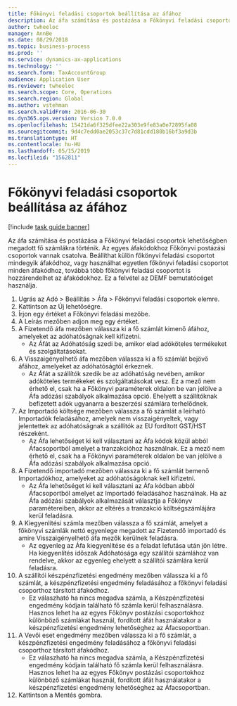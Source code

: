 ```yaml
---
title: Főkönyvi feladási csoportok beállítása az áfához
description: Az áfa számítása és postázása a Főkönyvi feladási csoportok lehetőségben megadott fő számlákra történik.
author: twheeloc
manager: AnnBe
ms.date: 08/29/2018
ms.topic: business-process
ms.prod: ''
ms.service: dynamics-ax-applications
ms.technology: ''
ms.search.form: TaxAccountGroup
audience: Application User
ms.reviewer: twheeloc
ms.search.scope: Core, Operations
ms.search.region: Global
ms.author: vstehman
ms.search.validFrom: 2016-06-30
ms.dyn365.ops.version: Version 7.0.0
ms.openlocfilehash: 15421da6f325dfee22a303e9fe83a0e72895fa08
ms.sourcegitcommit: 9d4c7edd0ae2053c37c7d81cdd180b16bf3a9d3b
ms.translationtype: HT
ms.contentlocale: hu-HU
ms.lasthandoff: 05/15/2019
ms.locfileid: "1562811"
---
```

# <a name="set-up-ledger-posting-groups-for-sales-tax"></a>Főkönyvi feladási csoportok beállítása az áfához

[!include [task guide banner](../../includes/task-guide-banner.md)]

Az áfa számítása és postázása a Főkönyvi feladási csoportok lehetőségben megadott fő számlákra történik. Az egyes áfakódokhoz Főkönyvi postázási csoportok vannak csatolva. Beállíthat külön főkönyvi feladási csoportot mindegyik áfakódhoz, vagy használhat egyetlen főkönyvi feladási csoportot minden áfakódhoz, továbbá több főkönyvi feladási csoportot is hozzárendelhet az áfakódokhoz. Ez a felvétel az DEMF bemutatócéget használja. 

1. Ugrás az Adó > Beállítás > Áfa > Főkönyvi feladási csoportok elemre.
2. Kattintson az Új lehetőségre.
3. Írjon egy értéket a Főkönyvi feladási mezőbe.
4. A Leírás mezőben adjon meg egy értéket.
5. A Fizetendő áfa mezőben válassza ki a fő számlát kimenő áfához, amelyeket az adóhatóságnak kell kifizetni.
    * Az Áfát az Adóhatóság szedi be, amikor elad adóköteles termékeket és szolgáltatásokat.  
6. A Visszaigényelhető áfa mezőben válassza ki a fő számlát bejövő áfához, amelyeket az adóhatóságtól érkeznek.
    * Az Áfát a szállítók szedik be az adóhatóság nevében, amikor adóköteles termékeket és szolgáltatásokat vesz. Ez a mező nem érhető el, csak ha a Főkönyvi paraméterek oldalon be van jelölve a Áfa adózási szabályok alkalmazása opció. Ehelyett a szállítóknak befizetett adók ugyanarra a beszerzési számlára terhelődnek.   
7. Az Importadó költsége mezőben válassza a fő számlát a leírható Importadók feladásához, amelyek nem visszaigényeltek, vagy jelentettek az adóhatóságnak a szállítók az EU fordított GST/HST részeként.
    * Az Áfa lehetőséget ki kell választani az Áfa kódok közül abból Áfacsoportból amelyet a tranzakcióhoz használnak.  Ez a mező nem érhető el, csak ha a Főkönyvi paraméterek oldalon be van jelölve a Áfa adózási szabályok alkalmazása opció.   
8. A Fizetendő importadó mezőben válassza ki a fő számlát bemenő Importadókhoz, amelyeket az adóhatóságoknak kell kifizetni.
    * Az Áfa lehetőséget ki kell választani az Áfa kódban abból Áfacsoportból amelyet az Importadó feladásához használnak. Ha az Áfa adózási szabályok alkalmazását választja a Főkönyv paramétereiben, akkor az eltérés a tranzakció költségszámlájára kerül feladásra.   
9. A Kiegyenlítési számla mezőben válassza a fő számlát, amelyet a főkönyvi számlák nettó egyenlege megadott az Fizetendő importadó és amire Visszaigényelhető áfa mezők kerülnek feladásra.
    * Az egyenleg az Áfa kiegyenlítése és a feladat lefutása után jön létre.  Ha kiegyenlítés időszak Adóhatósága egy szállítói számlához van rendelve, akkor az egyenleg ehelyett a szállítói számlára kerül feladásra.   
10. A szállítói készpénzfizetési engedmény mezőben válassza ki a fő számlát, a készpénzfizetési engedmény feladásához a főkönyvi feladási csoporthoz társított áfakódhoz.
    * Ez válaszható ha nincs megadva számla, a Készpénzfizetési engedmény kódjain található fő számla kerül felhasználásra. Hasznos lehet ha az egyes Főkönyv postázási csoportokhoz különböző számlákat használ, fordított áfát használatakor a készpénzfizetési engedmény lehetőséghez az Áfacsoportban.  
11. A Vevői eset engedmény mezőben válassza ki a fő számlát, a készpénzfizetési engedmény feladásához a főkönyvi feladási csoporthoz társított áfakódhoz.
    * Ez válaszható ha nincs megadva számla, a Készpénzfizetési engedmény kódjain található fő számla kerül felhasználásra. Hasznos lehet ha az egyes Főkönyv postázási csoportokhoz különböző számlákat használ, fordított áfát használatakor a készpénzfizetési engedmény lehetőséghez az Áfacsoportban.  
12. Kattintson a Mentés gombra.

